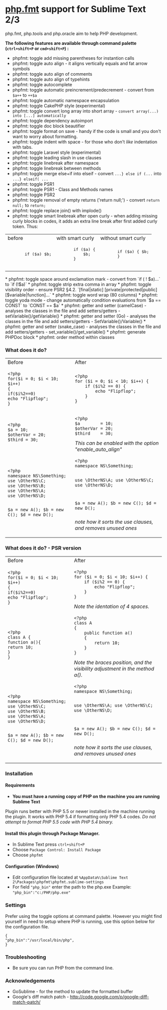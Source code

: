 # [php.fmt](https://github.com/dericofilho/php.tools) support for Sublime Text 2/3


php.fmt, php.tools and php.oracle aim to help PHP development.

**The following features are available through command palette (`ctrl+shift+P` or `cmd+shift+P`) :**


 *  phpfmt: toggle add missing parentheses for instantion calls
 *  phpfmt: toggle auto align - it aligns vertically equals and fat arrow symbols
 *  phpfmt: toggle auto align of comments
 *  phpfmt: toggle auto align of typehints
 *  phpfmt: toggle autocomplete
 *  phpfmt: toggle automatic preincrement/predecrement - convert from `$a++` to `++$a`
 *  phpfmt: toggle automatic namespace encapsulation
 *  phpfmt: toggle CakePHP style (experimental)
 *  phpfmt: toggle convert long array into short array - `convert array(...) into [...] automatically`
 *  phpfmt: toggle dependency autoimport
 *  phpfmt: toggle doc block beautifier
 *  phpfmt: toggle format on save - handy if the code is small and you don't want to worry about formatting.
 *  phpfmt: toggle indent with space - for those who don't *like* indentation with tabs.
 *  phpfmt: toggle Laravel style (experimental)
 *  phpfmt: toggle leading slash in use clauses
 *  phpfmt: toggle linebreak after namespace
 *  phpfmt: toggle linebreak between methods
 *  phpfmt: toggle merge else+if into elseif - convert `...} else if (...` into `...} elseif( ...`
 *  phpfmt: toggle PSR1
 *  phpfmt: toggle PSR1 - Class and Methods names
 *  phpfmt: toggle PSR2
 *  phpfmt: toggle removal of empty returns ('return null;') - convert `return null;` to `return;`
 *  phpfmt: toggle replace join() with implode()
 *  phpfmt: toggle smart linebreak after open curly - when adding missing curly blocks in codes, it adds an extra line break after first added curly token. Thus:
  <table>
   <tr>
     <td>before</td>
     <td>with smart curly</td>
     <td>without smart curly</td>
   </tr>
   <tr>
     <td>
       <pre>
       if ($a) $b;
       </pre>
     </td>
     <td>
       <pre>
       if ($a) {
           $b;
       }
       </pre>
     </td>
     <td>
       <pre>
       if ($a) { $b;
       }
       </pre>
     </td>
    </tr>
  </table>
 *  phpfmt: toggle space around exclamation mark - convert from `if ( ! $a)...` to `if (!$a)`
 *  phpfmt: toggle strip extra comma in array
 *  phpfmt: toggle visibility order - ensure PSR2 §4.2. `[final|static] [private|protected|public] [$variable|function]...`
 *  phpfmt: toggle word wrap (80 columns)
 *  phpfmt: toggle yoda mode - change automatically condition evaluations from `$a == CONST` to `CONST == $a`
 *  phpfmt: getter and setter (camelCase) - analyses the classes in the file and add setters/getters - setVariable()/getVariable()
 *  phpfmt: getter and setter (Go) - analyses the classes in the file and add setters/getters - SetVariable()/Variable()
 *  phpfmt: getter and setter (snake_case) - analyses the classes in the file and add setters/getters - set_variable()/get_variable()
 *  phpfmt: generate PHPDoc block
 *  phpfmt: order method within classes


### What does it do?

<table>
<tr>
<td>Before</td>
<td>After</td>
</tr>
<tr>
<td>
<pre><code>&lt;?php
for($i = 0; $i &lt; 10; $i++)
{
if($i%2==0)
echo "Flipflop";
}
</code></pre>
</td>
<td>
<pre><code>&lt;?php
for ($i = 0; $i &lt; 10; $i++) {
	if ($i%2 == 0) {
		echo "Flipflop";
	}
}
</code></pre>
</td>
</tr>
<tr>
<td>
<pre><code>&lt;?php
$a = 10;
$otherVar = 20;
$third = 30;
</code></pre>
</td>
<td>
<pre><code>&lt;?php
$a        = 10;
$otherVar = 20;
$third    = 30;
</code></pre>
<i>This can be enabled with the option "enable_auto_align"</i>
</td>
</tr>
<tr>
<td>
<pre><code>&lt;?php
namespace NS\Something;
use \OtherNS\C;
use \OtherNS\B;
use \OtherNS\A;
use \OtherNS\D;

$a = new A();
$b = new C();
$d = new D();
</code></pre>
</td>
<td>
<pre><code>&lt;?php
namespace NS\Something;

use \OtherNS\A;
use \OtherNS\C;
use \OtherNS\D;

$a = new A();
$b = new C();
$d = new D();
</code></pre>
<i>note how it sorts the use clauses, and removes unused ones</i>
</td>
</tr>
</table>

### What does it do? - PSR version

<table>
<tr>
<td>Before</td>
<td>After</td>
</tr>
<tr>
<td>
<pre><code>&lt;?php
for($i = 0; $i &lt; 10; $i++)
{
if($i%2==0)
echo "Flipflop";
}
</code></pre>
</td>
<td>
<pre><code>&lt;?php
for ($i = 0; $i &lt; 10; $i++) {
    if ($i%2 == 0) {
        echo "Flipflop";
    }
}
</code></pre>
<i>Note the identation of 4 spaces.</i>
</td>
</tr>
<tr>
<td>
<pre><code>&lt;?php
class A {
function a(){
return 10;
}
}
</code></pre>
</td>
<td>
<pre><code>&lt;?php
class A
{
    public function a()
    {
        return 10;
    }
}
</code></pre>
<i>Note the braces position, and the visibility adjustment in the method a().</i>
</td>
</tr>
<tr>
<td>
<pre><code>&lt;?php
namespace NS\Something;
use \OtherNS\C;
use \OtherNS\B;
use \OtherNS\A;
use \OtherNS\D;

$a = new A();
$b = new C();
$d = new D();
</code></pre>
</td>
<td>
<pre><code>&lt;?php
namespace NS\Something;

use \OtherNS\A;
use \OtherNS\C;
use \OtherNS\D;

$a = new A();
$b = new C();
$d = new D();
</code></pre>
<i>note how it sorts the use clauses, and removes unused ones</i>
</td>
</tr>
</table>

### Installation

#### Requirements
- **You must have a running copy of PHP on the machine you are running Sublime Text**

Plugin runs better with PHP 5.5 or newer installed in the machine running the plugin. It works with PHP 5.4 if formatting only PHP 5.4 codes. *Do not attempt to format PHP 5.5 code with PHP 5.4 binary.*

#### Install this plugin through Package Manager.

- In Sublime Text press `ctrl+shift+P`
- Choose `Package Control: Install Package`
- Choose `phpfmt`

#### Configuration (Windows)

- Edit configuration file located at `%AppData%\Sublime Text 2\Packages\phpfmt\phpfmt.sublime-settings`
- For field `"php_bin"` enter the path to the php.exe
  Example: `"php_bin":"c:/PHP/php.exe"`

### Settings

Prefer using the toggle options at command palette. However you might find yourself in need to setup where PHP is running, use this option below for the configuration file.
```
{
"php_bin":"/usr/local/bin/php",
}
```

### Troubleshooting
- Be sure you can run PHP from the command line.

### Acknowledgements
- GoSublime - for the method to update the formatted buffer
- Google's diff match patch - http://code.google.com/p/google-diff-match-patch/
